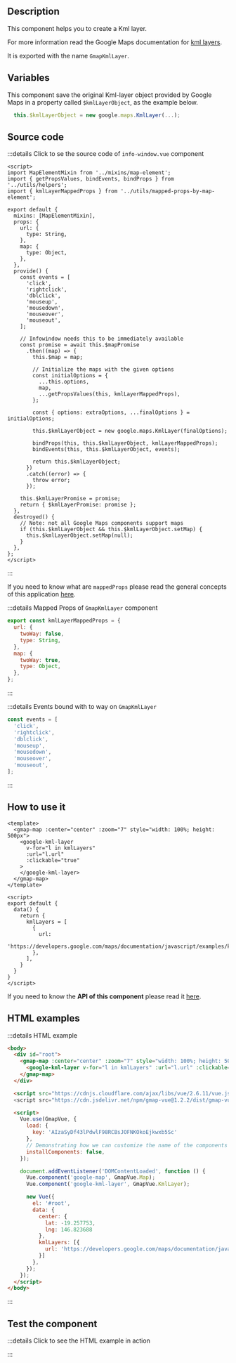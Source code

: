 ## Description

This component helps you to create a Kml layer.

For more information read the Google Maps documentation for [kml layers](https://developers.google.com/maps/documentation/javascript/kmllayer).

It is exported with the name `GmapKmlLayer`.

## Variables

This component save the original Kml-layer object provided by Google Maps in a property called `$kmlLayerObject`, as the example below.

```javascript
  this.$kmlLayerObject = new google.maps.KmlLayer(...);
```

## Source code

:::details Click to se the source code of <code>info-window.vue</code> component

```vue
<script>
import MapElementMixin from '../mixins/map-element';
import { getPropsValues, bindEvents, bindProps } from '../utils/helpers';
import { kmlLayerMappedProps } from '../utils/mapped-props-by-map-element';

export default {
  mixins: [MapElementMixin],
  props: {
    url: {
      type: String,
    },
    map: {
      type: Object,
    },
  },
  provide() {
    const events = [
      'click',
      'rightclick',
      'dblclick',
      'mouseup',
      'mousedown',
      'mouseover',
      'mouseout',
    ];

    // Infowindow needs this to be immediately available
    const promise = await this.$mapPromise
      .then((map) => {
        this.$map = map;

        // Initialize the maps with the given options
        const initialOptions = {
          ...this.options,
          map,
          ...getPropsValues(this, kmlLayerMappedProps),
        };

        const { options: extraOptions, ...finalOptions } = initialOptions;

        this.$kmlLayerObject = new google.maps.KmlLayer(finalOptions);

        bindProps(this, this.$kmlLayerObject, kmlLayerMappedProps);
        bindEvents(this, this.$kmlLayerObject, events);

        return this.$kmlLayerObject;
      })
      .catch((error) => {
        throw error;
      });

    this.$kmlLayerPromise = promise;
    return { $kmlLayerPromise: promise };
  },
  destroyed() {
    // Note: not all Google Maps components support maps
    if (this.$kmlLayerObject && this.$kmlLayerObject.setMap) {
      this.$kmlLayerObject.setMap(null);
    }
  },
};
</script>

```

:::

If you need to know what are `mappedProps` please read the general concepts of this application [here](/code/utils/mapped-props-by-map-element.html#autocompletemappedprops).

:::details Mapped Props of <code>GmapKmlLayer</code> component

```javascript
export const kmlLayerMappedProps = {
  url: {
    twoWay: false,
    type: String,
  },
  map: {
    twoWay: true,
    type: Object,
  },
};
```

:::

:::details Events bound with to way on <code>GmapKmlLayer</code>

```javascript
const events = [
  'click',
  'rightclick',
  'dblclick',
  'mouseup',
  'mousedown',
  'mouseover',
  'mouseout',
];
```

:::

## How to use it

```vue
<template>
  <gmap-map :center="center" :zoom="7" style="width: 100%; height: 500px">
    <google-kml-layer
      v-for="l in kmlLayers"
      :url="l.url"
      :clickable="true"
    >
    </google-kml-layer>
  </gmap-map>
</template>

<script>
export default {
  data() {
    return {
      kmlLayers = [
        {
          url:
            'https://developers.google.com/maps/documentation/javascript/examples/kml/westcampus.kml',
        },
      ],
    }
  }
}
</script>
```

If you need to know the **API of this component** please read it [here](/code/components/kml-layer.html).

## HTML examples

:::details HTML example

```html
<body>
  <div id="root">
    <gmap-map :center="center" :zoom="7" style="width: 100%; height: 500px">
      <google-kml-layer v-for="l in kmlLayers" :url="l.url" :clickable="true"></google-kml-layer>
    </gmap-map>
  </div>

  <script src="https://cdnjs.cloudflare.com/ajax/libs/vue/2.6.11/vue.js"></>
  <script src="https://cdn.jsdelivr.net/npm/gmap-vue@1.2.2/dist/gmap-vue.min.js"></script>

  <script>
    Vue.use(GmapVue, {
      load: {
        key: 'AIzaSyDf43lPdwlF98RCBsJOFNKOkoEjkwxb5Sc'
      },
      // Demonstrating how we can customize the name of the components
      installComponents: false,
    });

    document.addEventListener('DOMContentLoaded', function () {
      Vue.component('google-map', GmapVue.Map);
      Vue.component('google-kml-layer', GmapVue.KmlLayer);

      new Vue({
        el: '#root',
        data: {
          center: {
            lat: -19.257753,
            lng: 146.823688
          },
          kmlLayers: [{
            url: 'https://developers.google.com/maps/documentation/javascript/examples/kml/westcampus.kml'
          }]
        },
      });
    });
  </script>
</body>
```

:::

## Test the component

:::details Click to see the HTML example in action

<eg-base>
  <eg-kml-layer />
</eg-base>

:::
